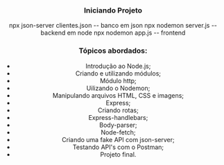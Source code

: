<div align="center">

<h3>Iniciando Projeto</h3

npx json-server clientes.json -- banco em json
npx nodemon server.js -- backend em node
npx nodemon app.js -- frontend


  <h3>Tópicos abordados:</h3>
  
   + Introdução ao Node.js;
   + Criando e utilizando módulos;
   + Módulo http;
   + Uilizando o Nodemon;
   + Manipulando arquivos HTML, CSS e imagens;
   + Express;
   + Criando rotas;
   + Express-handlebars;
   + Body-parser;
   + Node-fetch;
   + Criando uma fake API com json-server;
   + Testando API's com o Postman;
   + Projeto final.
  </div>
</div>
